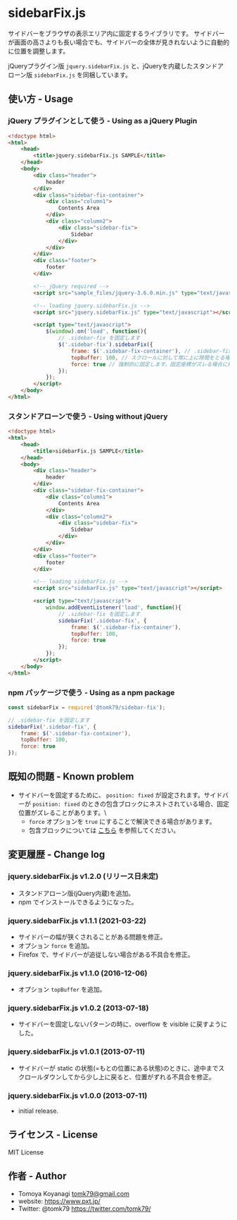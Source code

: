 # sidebarFix.js

サイドバーをブラウザの表示エリア内に固定するライブラリです。
サイドバーが画面の高さよりも長い場合でも、サイドバーの全体が見きれないように自動的に位置を調整します。

jQueryプラグイン版 `jquery.sidebarFix.js` と、jQueryを内蔵したスタンドアローン版 `sidebarFix.js` を同梱しています。


## 使い方 - Usage

### jQuery プラグインとして使う - Using as a jQuery Plugin

```html
<!doctype html>
<html>
	<head>
		<title>jquery.sidebarFix.js SAMPLE</title>
	</head>
	<body>
		<div class="header">
			header
		</div>
		<div class="sidebar-fix-container">
			<div class="column1">
				Contents Area
			</div>
			<div class="column2">
				<div class="sidebar-fix">
					Sidebar
				</div>
			</div>
		</div>
		<div class="footer">
			footer
		</div>

		<!-- jQuery required -->
		<script src="sample_files/jquery-3.6.0.min.js" type="text/javascript"></script>

		<!-- loading jquery.sidebarFix.js -->
		<script src="jquery.sidebarFix.js" type="text/javascript"></script>

		<script type="text/javascript">
			$(window).on('load', function(){
				// .sidebar-fix を固定します
				$('.sidebar-fix').sidebarFix({
					frame: $('.sidebar-fix-container'), // .sidebar-fix-container の上下を基準にフィットさせます
					topBuffer: 100, // スクロールに対して常に上に隙間をとる場合に指定。(固定ヘッダーがある場合など)
					force: true // 強制的に固定します。固定座標がズレる場合に指定すると、矯正的に補正します。
				});
			});
		</script>
	</body>
</html>
```


### スタンドアローンで使う - Using without jQuery

```html
<!doctype html>
<html>
	<head>
		<title>sidebarFix.js SAMPLE</title>
	</head>
	<body>
		<div class="header">
			header
		</div>
		<div class="sidebar-fix-container">
			<div class="column1">
				Contents Area
			</div>
			<div class="column2">
				<div class="sidebar-fix">
					Sidebar
				</div>
			</div>
		</div>
		<div class="footer">
			footer
		</div>

		<!-- loading sidebarFix.js -->
		<script src="sidebarFix.js" type="text/javascript"></script>

		<script type="text/javascript">
			window.addEventListener('load', function(){
				// .sidebar-fix を固定します
				sidebarFix('.sidebar-fix', {
					frame: $('.sidebar-fix-container'),
					topBuffer: 100,
					force: true
				});
			});
		</script>
	</body>
</html>
```


### npm パッケージで使う - Using as a npm package

```js
const sidebarFix = require('@tomk79/sidebar-fix');

// .sidebar-fix を固定します
sidebarFix('.sidebar-fix', {
	frame: $('.sidebar-fix-container'),
	topBuffer: 100,
	force: true
});
```



## 既知の問題 - Known problem

- サイドバーを固定するために、 `position: fixed` が設定されます。サイドバーが `position: fixed` のときの包含ブロックにネストされている場合、固定位置がズレることがあります。\
	- `force` オプションを `true` にすることで解決できる場合があります。
	- 包含ブロックについては [こちら](https://developer.mozilla.org/ja/docs/Web/CSS/Containing_block) を参照してください。


## 変更履歴 - Change log

### jquery.sidebarFix.js v1.2.0 (リリース日未定)

- スタンドアローン版(jQuery内蔵)を追加。
- npm でインストールできるようになった。

### jquery.sidebarFix.js v1.1.1 (2021-03-22)

- サイドバーの幅が狭くされることがある問題を修正。
- オプション `force` を追加。
- Firefox で、サイドバーが追従しない場合がある不具合を修正。

### jquery.sidebarFix.js v1.1.0 (2016-12-06)

- オプション `topBuffer` を追加。

### jquery.sidebarFix.js v1.0.2 (2013-07-18)

- サイドバーを固定しないパターンの時に、overflow を visible に戻すようにした。

### jquery.sidebarFix.js v1.0.1 (2013-07-11)

- サイドバーが static の状態(=もとの位置にある状態)のときに、途中までスクロールダウンしてから少し上に戻ると、位置がずれる不具合を修正。


### jquery.sidebarFix.js v1.0.0 (2013-07-11)

- initial release.

## ライセンス - License

MIT License

## 作者 - Author

- Tomoya Koyanagi <tomk79@gmail.com>
- website: <https://www.pxt.jp/>
- Twitter: @tomk79 <https://twitter.com/tomk79/>
